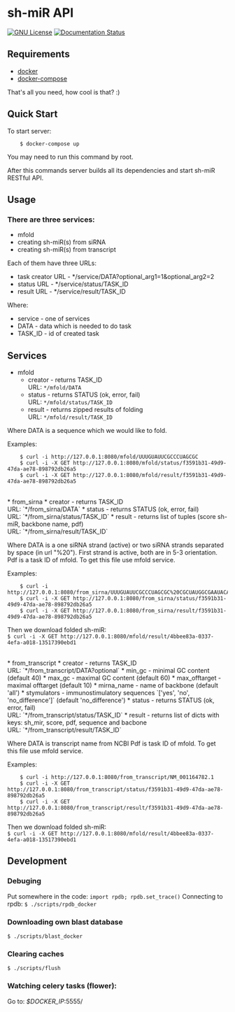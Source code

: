 # sh-miR API #
[![GNU License](http://img.shields.io/badge/license-GNU-blue.svg)](http://www.gnu.org/licenses/gpl.html)
[![Documentation Status](https://readthedocs.org/projects/shmir-api/badge/?version=latest)](https://readthedocs.org/projects/shmir-api/?badge=latest)

## Requirements ##

* [docker](https://www.docker.com)
* [docker-compose](https://docs.docker.com/compose/)

That's all you need, how cool is that? :)


## Quick Start ##

To start server:
```
    $ docker-compose up
```
You may need to run this command by root.

After this commands server builds all its dependencies and start sh-miR RESTful API.


## Usage ##

### There are three services: ###
* mfold
* creating sh-miR(s) from siRNA
* creating sh-miR(s) from transcript


Each of them have three URLs:
* task creator URL - */service/DATA?optional_arg1=1&optional_arg2=2
* status URL - */service/status/TASK_ID
* result URL - */service/result/TASK_ID


Where:
* service - one of services
* DATA - data which is needed to do task
* TASK_ID - id of created task


## Services ##
* mfold
    * creator - returns TASK_ID <br> URL: `*/mfold/DATA`
    * status - returns STATUS (ok, error, fail) <br> URL: `*/mfold/status/TASK_ID`
    * result - returns zipped results of folding <br> URL: `*/mfold/result/TASK_ID`

Where DATA is a sequence which we would like to fold.

Examples:
```
    $ curl -i http://127.0.0.1:8080/mfold/UUUGUAUUCGCCCUAGCGC
    $ curl -i -X GET http://127.0.0.1:8080/mfold/status/f3591b31-49d9-47da-ae78-898792db26a5
    $ curl -i -X GET http://127.0.0.1:8080/mfold/result/f3591b31-49d9-47da-ae78-898792db26a5
```
<br>
* from_sirna
    * creator - returns TASK_ID <br> URL: `*/from_sirna/DATA`
    * status - returns STATUS (ok, error, fail) <br> URL: `*/from_sirna/status/TASK_ID`
    * result - returns list of tuples (score sh-miR, backbone name, pdf) <br> URL: `*/from_sirna/result/TASK_ID`

Where DATA is a one siRNA strand (active) or two siRNA strands separated by space (in url "%20"). First strand is active, both are in 5-3 orientation.
Pdf is a task ID of mfold. To get this file use mfold service.

Examples:
```
    $ curl -i http://127.0.0.1:8080/from_sirna/UUUGUAUUCGCCCUAGCGC%20CGCUAUGGCGAAUACAAACA
    $ curl -i -X GET http://127.0.0.1:8080/from_sirna/status/f3591b31-49d9-47da-ae78-898792db26a5
    $ curl -i -X GET http://127.0.0.1:8080/from_sirna/result/f3591b31-49d9-47da-ae78-898792db26a5
```
Then we download folded sh-miR: <br>
`$ curl -i -X GET http://127.0.0.1:8080/mfold/result/4bbee83a-0337-4efa-a018-13517390ebd1`

<br>
* from_transcript
    * creator - returns TASK_ID <br> URL: `*/from_transcript/DATA?optional`
        * min_gc - minimal GC content (default 40)
        * max_gc - maximal GC content (default 60)
        * max_offtarget - maximal offtarget (default 10)
        * mirna_name - name of backbone (default 'all')
        * stymulators - immunostimulatory sequences `['yes', 'no', 'no_difference']` (default 'no_difference')
    * status - returns STATUS (ok, error, fail) <br> URL: `*/from_transcript/status/TASK_ID`
    * result - returns list of dicts with keys: sh_mir, score, pdf, sequence and bacbone <br> URL: `*/from_transcript/result/TASK_ID`

Where DATA is transcript name from NCBI
Pdf is task ID of mfold. To get this file use mfold service.

Examples:
```
    $ curl -i http://127.0.0.1:8080/from_transcript/NM_001164782.1
    $ curl -i -X GET http://127.0.0.1:8080/from_transcript/status/f3591b31-49d9-47da-ae78-898792db26a5
    $ curl -i -X GET http://127.0.0.1:8080/from_transcript/result/f3591b31-49d9-47da-ae78-898792db26a5
```
Then we download folded sh-miR:<br>
    `$ curl -i -X GET http://127.0.0.1:8080/mfold/result/4bbee83a-0337-4efa-a018-13517390ebd1`


## Development ##

### Debuging
Put somewhere in the code:
`import rpdb; rpdb.set_trace()`
Connecting to rpdb:
`$ ./scripts/rpdb_docker`

### Downloading own blast database
`$ ./scripts/blast_docker`

### Clearing caches
`$ ./scripts/flush`

### Watching celery tasks (flower):
Go to: <i>$DOCKER_IP</i>:5555/
